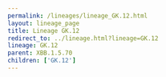 ```yaml
---
permalink: /lineages/lineage_GK.12.html
layout: lineage_page
title: Lineage GK.12
redirect_to: ../lineage.html?lineage=GK.12
lineage: GK.12
parent: XBB.1.5.70
children: ['GK.12']
---
```

